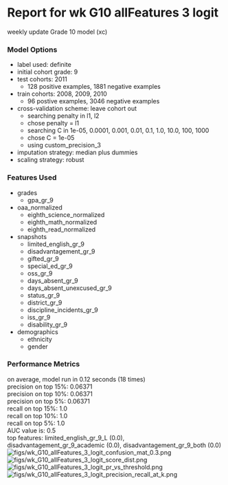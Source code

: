 # Report for wk G10 allFeatures 3 logit
weekly update Grade 10 model (xc)

### Model Options
* label used: definite
* initial cohort grade: 9
* test cohorts: 2011
	 * 128 positive examples, 1881 negative examples
* train cohorts: 2008, 2009, 2010
	 * 96 postive examples, 3046 negative examples
* cross-validation scheme: leave cohort out
	 * searching penalty in l1, l2
	 * chose penalty = l1
	 * searching C in 1e-05, 0.0001, 0.001, 0.01, 0.1, 1.0, 10.0, 100, 1000
	 * chose C = 1e-05
	 * using custom_precision_3
* imputation strategy: median plus dummies
* scaling strategy: robust

### Features Used
* grades
	 * gpa_gr_9
* oaa_normalized
	 * eighth_science_normalized
	 * eighth_math_normalized
	 * eighth_read_normalized
* snapshots
	 * limited_english_gr_9
	 * disadvantagement_gr_9
	 * gifted_gr_9
	 * special_ed_gr_9
	 * oss_gr_9
	 * days_absent_gr_9
	 * days_absent_unexcused_gr_9
	 * status_gr_9
	 * district_gr_9
	 * discipline_incidents_gr_9
	 * iss_gr_9
	 * disability_gr_9
* demographics
	 * ethnicity
	 * gender

### Performance Metrics
on average, model run in 0.12 seconds (18 times) <br/>precision on top 15%: 0.06371 <br/>precision on top 10%: 0.06371 <br/>precision on top 5%: 0.06371 <br/>recall on top 15%: 1.0 <br/>recall on top 10%: 1.0 <br/>recall on top 5%: 1.0 <br/>AUC value is: 0.5 <br/>top features: limited_english_gr_9_L (0.0), disadvantagement_gr_9_academic (0.0), disadvantagement_gr_9_both (0.0)
![figs/wk_G10_allFeatures_3_logit_confusion_mat_0.3.png](wk_G10_allFeatures_3_logit_confusion_mat_0.3.png)
![figs/wk_G10_allFeatures_3_logit_score_dist.png](wk_G10_allFeatures_3_logit_score_dist.png)
![figs/wk_G10_allFeatures_3_logit_pr_vs_threshold.png](wk_G10_allFeatures_3_logit_pr_vs_threshold.png)
![figs/wk_G10_allFeatures_3_logit_precision_recall_at_k.png](wk_G10_allFeatures_3_logit_precision_recall_at_k.png)
